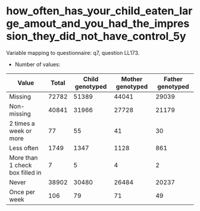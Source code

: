 # how_often_has_your_child_eaten_large_amout_and_you_had_the_impression_they_did_not_have_control_5y
Variable mapping to questionnaire: q7, question LL173.
- Number of values:

| Value | Total | Child genotyped | Mother genotyped | Father genotyped |
| ----- | ----- | --------------- | ---------------- | ---------------- |
| Missing | 72782 | 51389 | 44041 | 29039 |
| Non-missing | 40841 | 31966 | 27728 | 21179 |
| 2 times a week or more | 77 | 55 | 41 |30 |
| Less often | 1749 | 1347 | 1128 |861 |
| More than 1 check box filled in | 7 | 5 | 4 |2 |
| Never | 38902 | 30480 | 26484 |20237 |
| Once per week | 106 | 79 | 71 |49 |



